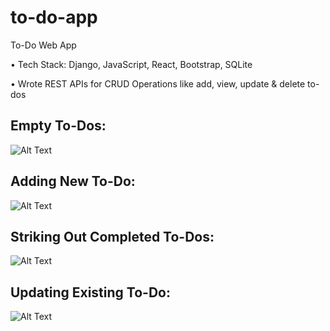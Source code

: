 # to-do-app

To-Do Web App

• Tech Stack: Django, JavaScript, React, Bootstrap, SQLite

• Wrote REST APIs for CRUD Operations like add, view, update &amp; delete to-dos

## Empty To-Dos:

![Alt Text](https://github.com/bbazwalt/to-do-app/blob/main/screenshots/Empty%20To-Dos.png)

## Adding New To-Do:

![Alt Text](https://github.com/bbazwalt/to-do-app/blob/main/screenshots/Adding%20New%20To-Do.png)

## Striking Out Completed To-Dos:

![Alt Text](https://github.com/bbazwalt/to-do-app/blob/main/screenshots/Striking%20Out%20Completed%20To-Dos.png)

## Updating Existing To-Do:

![Alt Text](https://github.com/bbazwalt/to-do-app/blob/main/screenshots/Updating%20Existing%20To-Do.png)

